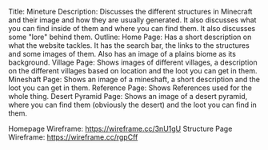 Title: Mineture
Description: Discusses the different structures in Minecraft and their image and how they are usually generated. It also discusses what you can find inside of them and where you can find them. It also discusses some "lore" behind them.
Outline: 
Home Page: Has a short description on what the website tackles. It has the search bar, the links to the structures and some images of them. Also has an image of a plains biome as its background.
Village Page: Shows images of different villages, a description on the different villages based on location and the loot you can get in them. 
Mineshaft Page: Shows an image of a mineshaft, a short description and the loot you can get in them. 
Reference Page: Shows References used for the whole thing.
Desert Pyramid Page: Shows an image of a desert pyramid, where you can find them (obviously the desert) and the loot you can find in them.

Homepage Wireframe: https://wireframe.cc/3nU1gU
Structure Page Wireframe: https://wireframe.cc/rgpCff



